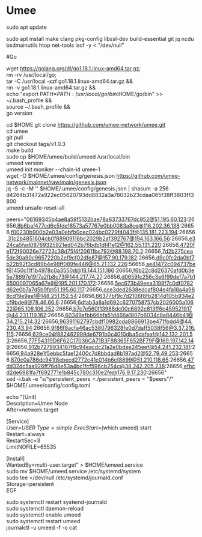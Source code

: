 # Umee

sudo apt update

sudo apt install make clang pkg-config libssl-dev build-essential git jq ncdu bsdmainutils htop net-tools lsof -y < "/dev/null"

#Go

wget https://golang.org/dl/go1.18.1.linux-amd64.tar.gz; \
rm -rv /usr/local/go; \
tar -C /usr/local -xzf go1.18.1.linux-amd64.tar.gz && \
rm -v go1.18.1.linux-amd64.tar.gz && \
echo "export PATH=$PATH:/usr/local/go/bin:$HOME/go/bin" >> ~/.bash_profile && \
source ~/.bash_profile && \
go version

cd $HOME 
git clone https://github.com/umee-network/umee.git \
cd umee \
git pull \
git checkout tags/v1.0.3 \
make build \
sudo cp $HOME/umee/build/umeed /usr/local/bin \
umeed version \
umeed init moniker --chain-id umee-1 \
wget -O $HOME/.umee/config/genesis.json https://github.com/umee-network/mainnet/raw/main/genesis.json \
jq -S -c -M '' $HOME/.umee/config/genesis.json | shasum -a 256 \
d4264b31472a922ec05620793dd8832a3a78032b23cdaa065f38ff3803f13800  \
umeed unsafe-reset-all 

peers="06169345b4ae8a59f5132bae78a63733767dc952@51.195.60.123:26656,8b6baf477cd6c5fde18573a57767e0bb0083a8ce@116.202.36.138:26656,f00230b900b2e03a0ebfb0cec024bc0229f4043f@135.181.223.194:26656,31c2b4851604cb0f88909116bc2029b2af392767@194.163.166.56:26656,e324ca5fad08769325921ed042b76bdb1df41e12@162.55.131.220:26656,4720fe172f90026e72723c38d75f4f20611bc792@88.198.70.2:26656,7d2b275cea5dc30a90c9657220b2ef9cf02dfe87@157.90.179.182:26656,d9c0fc2da0bf7b22b92f3cd89b4e98ff089fe446@65.21.132.226:56656,ae41472c094737bef61450c11f1b4978c0a3550d@18.144.151.186:26656,f6b22c8d26370afd0b3e5e78697e19f7a2fb8c73@144.217.74.27:26656,d0659fc256c3e6f99def7a7b16500097065a67e9@195.201.170.172:26656,5ec673b49eea3198f7c0df0782d62e0b7a7d5b9f@51.195.60.117:26656,cce3ded2638edcaf804e4fa18a4a988cd19e9ee1@148.251.152.54:26656,66377bf9c7d2106f8fb2814d105b934e2cf9bde8@78.46.66.6:26656,6dfab3a8a1d692c6270758757cb2026005a10622@65.108.106.252:26656,b7c7e560f13988dc00c6892c813ff6c459521917@44.231.119.182:26656,60349afbb66bfa51d466a1807b6034c8a8446b41@34.215.214.32:26656,96391162797cbdf10982cda8866913be471fbdd4@44.230.43.94:26656,9f86f8acfa46ac5380796328fe0d7daff5038f56@3.37.216.115:26656,629ce04f882462999de6791b0c4010dba5dafaaf@142.132.201.53:26656,77F54319D6F62C17036CA71B3F88365F652BF79F@169.197.142.149:26656,912b7279934187f8c94eacdc21a2e0bdee245eef@54.241.232.181:26656,94a928e1f5ebbc5fae12400c7d8bbdad8b197ad2@52.79.49.253:26656,870c0a786dc941f8ebecd2772c41c014b6cf8899@51.210.118.65:26656,47dd32dc5aa926ff76d8e53a4bc1fcf596cb254c@38.242.205.238:26656,efbcd2de6981fa7f692771e1b845c780c310e2fe@176.9.17.230:26656" \
sed -i.bak -e "s/^persistent_peers *=.*/persistent_peers = \"$peers\"/" $HOME/.umee/config/config.toml 

echo "[Unit] \
Description=Umee Node \
After=network.target 

[Service] \
User=$USER \
Type=simple \
ExecStart=$(which umeed) start \
Restart=always \
RestartSec=3 \
LimitNOFILE=65535 

[Install] \
WantedBy=multi-user.target" > $HOME/umeed.service \
sudo mv $HOME/umeed.service /etc/systemd/system \
sudo tee <<EOF >/dev/null /etc/systemd/journald.conf \
Storage=persistent \
EOF 
  
  
sudo systemctl restart systemd-journald \
sudo systemctl daemon-reload \
sudo systemctl enable umeed \
sudo systemctl restart umeed \
journalctl -u umeed -f -o cat
  
  

